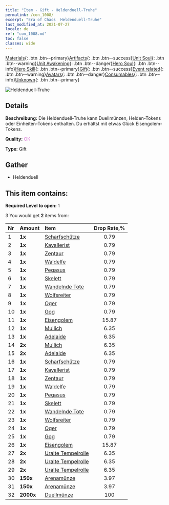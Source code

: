 ```yaml
---
title: "Item - Gift - Heldenduell-Truhe"
permalink: /con_1008/
excerpt: "Era of Chaos  Heldenduell-Truhe"
last_modified_at: 2021-07-27
locale: de
ref: "con_1008.md"
toc: false
classes: wide
---
```

 [Materials](/ItemsDE/){: .btn .btn--primary}[Artifacts](/ItemsDE/Artifacts/){: .btn .btn--success}[Unit Soul](/ItemsDE/UnitSoul/){: .btn .btn--warning}[Unit Awakening](/ItemsDE/UnitAwakening/){: .btn .btn--danger}[Hero Soul](/ItemsDE/HeroSoul/){: .btn .btn--info}[Hero Skill](/ItemsDE/HeroSkill/){: .btn .btn--primary}[Gift](/ItemsDE/Gift/){: .btn .btn--success}[Event related](/ItemsDE/Events/){: .btn .btn--warning}[Avatars](/ItemsDE/Avatars/){: .btn .btn--danger}[Consumables](/ItemsDE/Consumables/){: .btn .btn--info}[Unknown](/ItemsDE/Unknown/){: .btn .btn--primary}

 ![Heldenduell-Truhe](/images/t/i_50002.png)

## Details
 **Beschreibung:** Die Heldenduell-Truhe kann Duellmünzen, Helden-Tokens oder Einheiten-Tokens enthalten. Du erhältst mit etwas Glück Eisengolem-Tokens.

 **Quality:** <span style="color: #DA70D6">OK</span>

 **Type:** Gift

## Gather

*    Heldenduell 

## This item contains:

 **Required Level to open:** 1

 3 You would get **2** items  from:

  | Nr | Amount |     Item    | Drop Rate,% |
  |:---|:-------|:------------|:---------:|
  | 1 |  **1x** | [Scharfschütze](/ItemsDE/unt_191/) | 0.79 | 
  | 2 |  **1x** | [Kavallerist](/ItemsDE/unt_195/) | 0.79 | 
  | 3 |  **1x** | [Zentaur](/ItemsDE/unt_199/) | 0.79 | 
  | 4 |  **1x** | [Waldelfe](/ItemsDE/unt_201/) | 0.79 | 
  | 5 |  **1x** | [Pegasus](/ItemsDE/unt_202/) | 0.79 | 
  | 6 |  **1x** | [Skelett](/ItemsDE/unt_208/) | 0.79 | 
  | 7 |  **1x** | [Wandelnde Tote](/ItemsDE/unt_209/) | 0.79 | 
  | 8 |  **1x** | [Wolfsreiter](/ItemsDE/unt_218/) | 0.79 | 
  | 9 |  **1x** | [Oger](/ItemsDE/unt_220/) | 0.79 | 
  | 10 |  **1x** | [Gog](/ItemsDE/unt_227/) | 0.79 | 
  | 11 |  **1x** | [Eisengolem](/ItemsDE/unt_237/) | 15.87 | 
  | 12 |  **1x** | [Mullich](/ItemsDE/her_360/) | 6.35 | 
  | 13 |  **1x** | [Adelaide](/ItemsDE/her_359/) | 6.35 | 
  | 14 |  **2x** | [Mullich](/ItemsDE/her_360/) | 6.35 | 
  | 15 |  **2x** | [Adelaide](/ItemsDE/her_359/) | 6.35 | 
  | 16 |  **1x** | [Scharfschütze](/ItemsDE/unt_191/) | 0.79 | 
  | 17 |  **1x** | [Kavallerist](/ItemsDE/unt_195/) | 0.79 | 
  | 18 |  **1x** | [Zentaur](/ItemsDE/unt_199/) | 0.79 | 
  | 19 |  **1x** | [Waldelfe](/ItemsDE/unt_201/) | 0.79 | 
  | 20 |  **1x** | [Pegasus](/ItemsDE/unt_202/) | 0.79 | 
  | 21 |  **1x** | [Skelett](/ItemsDE/unt_208/) | 0.79 | 
  | 22 |  **1x** | [Wandelnde Tote](/ItemsDE/unt_209/) | 0.79 | 
  | 23 |  **1x** | [Wolfsreiter](/ItemsDE/unt_218/) | 0.79 | 
  | 24 |  **1x** | [Oger](/ItemsDE/unt_220/) | 0.79 | 
  | 25 |  **1x** | [Gog](/ItemsDE/unt_227/) | 0.79 | 
  | 26 |  **1x** | [Eisengolem](/ItemsDE/unt_237/) | 15.87 | 
  | 27 |  **2x** | [Uralte Tempelrolle](/ItemsDE/con_697/) | 6.35 | 
  | 28 |  **2x** | [Uralte Tempelrolle](/ItemsDE/con_697/) | 6.35 | 
  | 29 |  **2x** | [Uralte Tempelrolle](/ItemsDE/con_697/) | 6.35 | 
  | 30 |  **150x** | [Arenamünze](/ItemsDE/con_903/) | 3.97 | 
  | 31 |  **150x** | [Arenamünze](/ItemsDE/con_903/) | 3.97 | 
  | 32 |  **2000x** | [Duellmünze](/ItemsDE/con_907/) | 100 | 

